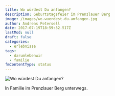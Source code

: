 ```yaml
---
title: Wo würdest Du anfangen?
description: Geburtstagsfeier im Prenzlauer Berg
image: /images/wo-wuerdest-du-anfangen.jpg
author: Andreas Petersell
date: 2017-07-19T18:59:52.517Z
lastMod: null
draft: false
categories:
  - erlebnisse
tags:
  - darumlebenwir
  - familie
fmContentType: status
---
```


![Wo würdest Du anfangen?](/images/wo-wuerdest-du-anfangen.jpg)

In Familie im Prenzlauer Berg unterwegs.